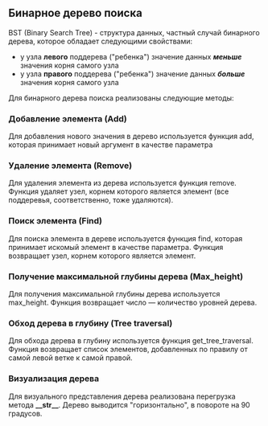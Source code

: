 ## **Бинарное дерево поиска**
BST (Binary Search Tree) - структура данных, частный случай бинарного дерева, которое обладает следующими свойствами:
* у узла **левого** поддерева ("ребенка") значение данных _**меньше**_ значения корня самого узла
* у узла **правого** поддерева ("ребенка") значение данных _**больше**_ значения корня самого узла


Для бинарного дерева поиска реализованы следующие методы:

### **Добавление элемента (Add)**
Для добавления нового значения в дерево используется функция add, которая принимает новый аргумент в качестве параметра

### **Удаление элемента (Remove)**
Для удаления элемента из дерева используется функция remove. Функция удаляет узел, корнем которого является элемент (все поддеревья, соответственно, тоже удаляются).

### **Поиск элемента (Find)**
Для поиска элемента в дереве используется функция find, которая принимает искомый элемент в качестве параметра. Функция возвращает узел, корнем которого является элемент.

### **Получение максимальной глубины дерева (Max_height)**
Для получения максимальной глубины дерева используется max_height. Функция возвращает число — количество уровней дерева.

### **Обход дерева в глубину (Tree traversal)**
Для обхода дерева в глубину используется функция get_tree_traversal. Функция возвращает список элементов, добавленных по правилу от самой левой ветке к самой правой.

### **Визуализация дерева**
Для визуального представления дерева реализована перегрузка метода **__str\__**. Дерево выводится "горизонтально", в повороте на 90 градусов.